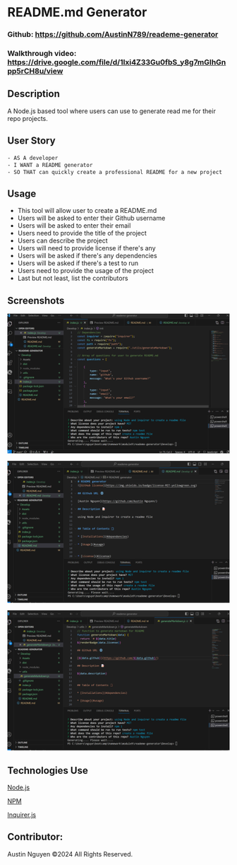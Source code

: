 # README.md Generator

### Github: https://github.com/AustinN789/reademe-generator

### Walkthrough video: https://drive.google.com/file/d/1Ixi4Z33Gu0fbS_y8g7mGIhGnpp5rCH8u/view

## Description
A Node.js based tool where users can use to generate read me for their repo projects.

## User Story
```
- AS A developer
- I WANT a README generator
- SO THAT can quickly create a professional README for a new project
```


## Usage
- This tool will allow user to create a README.md
- Users will be asked to enter their Github username
- Users will be asked to enter their email
- Users need to provide the title of the project
- Users can describe the project
- Users will need to provide license if there's any
- Users will be asked if there's any dependencies
- Users will be asked if there's a test to run
- Users need to provide the usage of the project
- Last but not least, list the contributors


## Screenshots
![](./Develop/Assets/1.png)

![](./Develop/Assets/2.png)

![](./Develop/Assets/3.png)

## Technologies Use
<p><a href="https://nodejs.org/">Node.js</a></p>
<p><a href="https://www.npmjs.com/">NPM</a></p>
<p><a href="https://www.npmjs.com/package/inquirer">Inquirer.js</a></p>

## Contributor:
Austin Nguyen ©2024 All Rights Reserved.